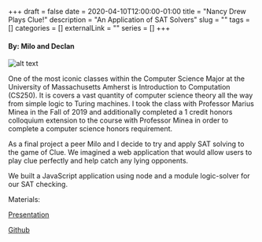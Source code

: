 +++ 
draft = false
date = 2020-04-10T12:00:00-01:00
title = "Nancy Drew Plays Clue!"
description = "An Application of SAT Solvers"
slug = ""
tags = []
categories = []
externalLink = ""
series = []
+++

#### By: Milo and Declan

![alt text](https://images.penguinrandomhouse.com/cover/9780448095448")

One of the most iconic classes within the Computer Science Major at the University of Massachusetts Amherst is Introduction to Computation (CS250). It is covers a vast quantity of computer science theory all the way from simple logic to Turing machines. I took the class with Professor Marius Minea in the Fall of 2019 and additionally completed a 1 credit honors colloquium extension to the course with Professor Minea in order to complete a computer science honors requirement.

As a final project a peer Milo and I decide to try and apply SAT solving to the game of Clue. We imagined a web application that would allow users to play clue perfectly and help catch any lying opponents. 

We built a JavaScript application using node and a module logic-solver for our SAT checking. 


Materials:

[Presentation](https://docs.google.com/presentation/d/1K3pQD2niA9Duw3cg5xTctGwWkUxchSs-mMvpyYloKNA/edit?usp=sharing)

[Github](https://github.com/graydh/Clue-SAT-250H)